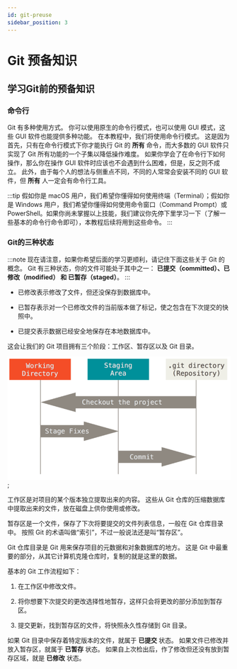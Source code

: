 ```yaml
---
id: git-preuse
sidebar_position: 3
---
```


# Git 预备知识

## 学习Git前的预备知识

### 命令行

Git 有多种使用方式。 你可以使用原生的命令行模式，也可以使用 GUI 模式，这些 GUI 软件也能提供多种功能。 在本教程中，我们将使用命令行模式。 这是因为首先，只有在命令行模式下你才能执行 Git 的 **所有** 命令，而大多数的 GUI 软件只实现了 Git 所有功能的一个子集以降低操作难度。 如果你学会了在命令行下如何操作，那么你在操作 GUI 软件时应该也不会遇到什么困难，但是，反之则不成立。 此外，由于每个人的想法与侧重点不同，不同的人常常会安装不同的 GUI 软件，但 **所有** 人一定会有命令行工具。

:::tip
假如你是 macOS 用户，我们希望你懂得如何使用终端（Terminal）；假如你是 Windows 用户，我们希望你懂得如何使用命令窗口（Command Prompt）或 PowerShell。如果你尚未掌握以上技能，我们建议你先停下里学习一下（了解一些基本的命令行命令即可），本教程后续将用到这些命令。
:::

### Git的三种状态

:::note
现在请注意，如果你希望后面的学习更顺利，请记住下面这些关于 Git 的概念。 Git 有三种状态，你的文件可能处于其中之一： **已提交（committed）、已修改（modified） 和 已暂存（staged）**。
:::

* 已修改表示修改了文件，但还没保存到数据库中。

* 已暂存表示对一个已修改文件的当前版本做了标记，使之包含在下次提交的快照中。

* 已提交表示数据已经安全地保存在本地数据库中。

这会让我们的 Git 项目拥有三个阶段：工作区、暂存区以及 Git 目录。

![工作目录，暂存区域以及Git仓库](pic/areas.png);

工作区是对项目的某个版本独立提取出来的内容。 这些从 Git 仓库的压缩数据库中提取出来的文件，放在磁盘上供你使用或修改。

暂存区是一个文件，保存了下次将要提交的文件列表信息，一般在 Git 仓库目录中。 按照 Git 的术语叫做“索引”，不过一般说法还是叫“暂存区”。

Git 仓库目录是 Git 用来保存项目的元数据和对象数据库的地方。 这是 Git 中最重要的部分，从其它计算机克隆仓库时，复制的就是这里的数据。

基本的 Git 工作流程如下：

1. 在工作区中修改文件。

2. 将你想要下次提交的更改选择性地暂存，这样只会将更改的部分添加到暂存区。

3. 提交更新，找到暂存区的文件，将快照永久性存储到 Git 目录。

如果 Git 目录中保存着特定版本的文件，就属于 **已提交** 状态。 如果文件已修改并放入暂存区，就属于 **已暂存** 状态。 如果自上次检出后，作了修改但还没有放到暂存区域，就是 **已修改** 状态。 



